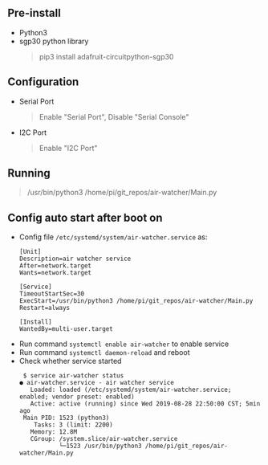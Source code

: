 
## Pre-install
* Python3
* sgp30 python library
  > pip3 install adafruit-circuitpython-sgp30

## Configuration
* Serial Port
  > Enable "Serial Port", Disable "Serial Console"
* I2C Port
  > Enable "I2C Port"

## Running
  > /usr/bin/python3 /home/pi/git_repos/air-watcher/Main.py

## Config auto start after boot on
* Config file `/etc/systemd/system/air-watcher.service` as:
  ```
  [Unit]
  Description=air watcher service
  After=network.target
  Wants=network.target

  [Service]
  TimeoutStartSec=30
  ExecStart=/usr/bin/python3 /home/pi/git_repos/air-watcher/Main.py
  Restart=always

  [Install]
  WantedBy=multi-user.target
  ```
* Run command `systemctl enable air-watcher` to enable service
* Run command `systemctl daemon-reload` and reboot
* Check whether service started
  ``` shell
   $ service air-watcher status
  ● air-watcher.service - air watcher service
     Loaded: loaded (/etc/systemd/system/air-watcher.service; enabled; vendor preset: enabled)
     Active: active (running) since Wed 2019-08-28 22:50:00 CST; 5min ago
   Main PID: 1523 (python3)
      Tasks: 3 (limit: 2200)
     Memory: 12.8M
     CGroup: /system.slice/air-watcher.service
             └─1523 /usr/bin/python3 /home/pi/git_repos/air-watcher/Main.py

  ```
